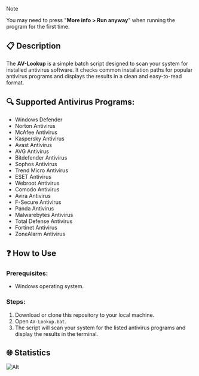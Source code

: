 > [!NOTE]
> You may need to press "**More info > Run anyway**" when running the program for the first time.

## 📋 Description
The **AV-Lookup** is a simple batch script designed to scan your system for installed antivirus software. It checks common installation paths for popular antivirus programs and displays the results in a clean and easy-to-read format.

## 🔍 Supported Antivirus Programs:
- Windows Defender
- Norton Antivirus
- McAfee Antivirus
- Kaspersky Antivirus
- Avast Antivirus
- AVG Antivirus
- Bitdefender Antivirus
- Sophos Antivirus
- Trend Micro Antivirus
- ESET Antivirus
- Webroot Antivirus
- Comodo Antivirus
- Avira Antivirus
- F-Secure Antivirus
- Panda Antivirus
- Malwarebytes Antivirus
- Total Defense Antivirus
- Fortinet Antivirus
- ZoneAlarm Antivirus

## ❓ How to Use

### Prerequisites:
- Windows operating system.

### Steps:
1. Download or clone this repository to your local machine.
2. Open `AV-Lookup.bat`.
3. The script will scan your system for the listed antivirus programs and display the results in the terminal.

## 🌐 Statistics
![Alt](https://repobeats.axiom.co/api/embed/8496cd82830d81f57b53e9beddd83b5ee2ee2718.svg "Repobeats analytics image")
